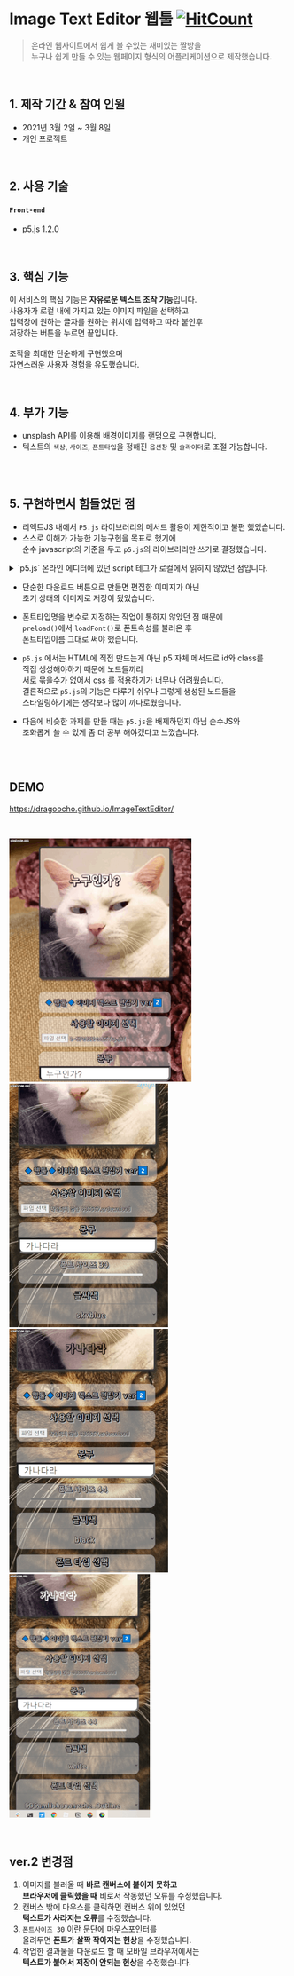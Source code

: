 # Image Text Editor 웹툴 [![HitCount](http://hits.dwyl.com/dragoocho/DragooCho/ImageTextEditor.svg)](http://hits.dwyl.com/dragoocho/DragooCho/ImageTextEditor)
>온라인 웹사이트에서 쉽게 볼 수있는 재미있는 짤방을     
누구나 쉽게 만들 수 있는 웹페이지 형식의 어플리케이션으로 제작했습니다.         

<br />

## 1. 제작 기간 & 참여 인원
- 2021년 3월 2일 ~ 3월 8일
- 개인 프로젝트

<br />

## 2. 사용 기술
#### `Front-end`
  - p5.js 1.2.0

<br />

## 3. 핵심 기능
이 서비스의 핵심 기능은 **자유로운 텍스트 조작 기능**입니다.  
사용자가 로컬 내에 가지고 있는 이미지 파일을 선택하고        
입력창에 원하는 글자를 원하는 위치에 입력하고 따라 붙인후        
저장하는 버튼을 누르면 끝입니다.         
<br />
조작을 최대한 단순하게 구현했으며    
자연스러운 사용자 경험을 유도했습니다.

<br />

## 4. 부가 기능

- unsplash API를 이용해 배경이미지를 랜덤으로 구현합니다.
- 텍스트의 `색상`, `사이즈`, `폰트타입`을 정해진 `옵션창` 및 `슬라이더`로 조절 가능합니다.

<br />
<br />


## 5. 구현하면서 힘들었던 점

- 리액트JS 내에서 `P5.js` 라이브러리의 메서드 활용이 제한적이고 불편 했었습니다.
- 스스로 이해가 가능한 기능구현을 목표로 했기에   
  순수 javascript의 기준을 두고 `p5.js`의 라이브러리만 쓰기로 결정했습니다.    
 
</div>
<details>
<summary> `p5.js` 온라인 에디터에 있던 script 테그가 로컬에서 읽히지 않았던 점입니다.</summary>

    [p5.js - Libraries - cdnjs](https://cdnjs.com/libraries/p5.js)에서 최신버전으로 교체했더니 잘 동작했습니다.
</div>
</details>

- 단순한 다운로드 버튼으로 만들면 편집한 이미지가 아닌       
  초기 상태의 이미지로 저장이 됬었습니다.      
- 폰트타입명을 변수로 지정하는 작업이 통하지 않았던 점 때문에    
  `preload()`에서  `loadFont()`로 폰트속성를 불러온 후    
  폰트타입이름 그대로 써야 했습니다.

- `p5.js` 에서는 HTML에 직접 만드는게 아닌 p5 자체 메서드로 id와 class를            
  직접 생성해야하기 때문에 노드들끼리    
  서로 묶을수가 없어서 css 를 적용하기가 너무나 어려웠습니다.     
  결론적으로 `p5.js`의 기능은 다루기 쉬우나 그렇게 생성된 노드들을     
  스타일링하기에는 생각보다 많이 까다로웠습니다.    
  
- 다음에 비슷한 과제를 만들 때는 `p5.js`을 배제하던지 아님 순수JS와    
  조화롭게 쓸 수 있게 좀 더 공부 해야겠다고 느꼈습니다.

<br />
<br />

## DEMO
https://dragoocho.github.io/ImageTextEditor/

<br />

![Image Text Editor](https://github.com/DragooCho/TIL/blob/main/image/cap1r.gif?raw=true)![Image Text Editor](https://github.com/DragooCho/TIL/blob/main/image/cap3r.gif?raw=true)        
![Image Text Editor](https://github.com/DragooCho/TIL/blob/main/image/cap4r.gif?raw=true)![Image Text Editor](https://github.com/DragooCho/TIL/blob/main/image/cap5r.gif?raw=true)        


<br />

## ver.2 변경점

1. 이미지를 불러올 때 **바로 캔버스에 붙이지 못하고**     
   **브라우저에 클릭했을 때** 비로서 작동했던 오류를 수정했습니다.
2. 캔버스 밖에 마우스를 클릭하면 캔버스 위에 있었던    
   **택스트가 사라지는 오류**를 수정했습니다.   
3. `폰트사이즈 30` 이란 문단에 마우스포인터를    
   올려두면 **폰트가 살짝 작아지는 현상**을 수정했습니다.   
4. 작업한 결과물을 다운로드 할 때 모바일 브라우저에서는    
   **텍스트가 붙어서 저장이 안되는 현상**을 수정했습니다.    



